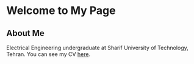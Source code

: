 # Welcome to My Page

## About Me

Electrical Engineering undergraduate at Sharif University of Technology, Tehran. 
You can see my CV [here]("").
